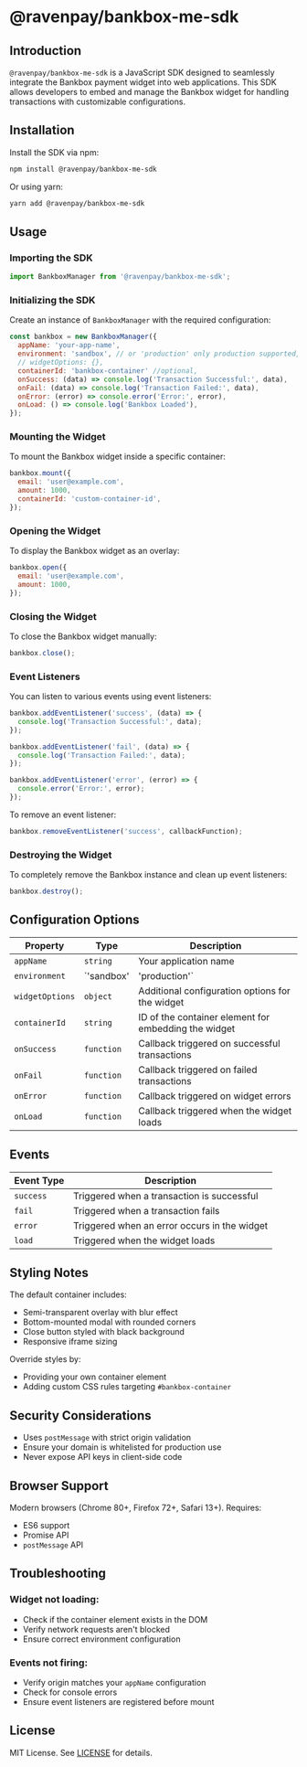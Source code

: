 # @ravenpay/bankbox-me-sdk

## Introduction

`@ravenpay/bankbox-me-sdk` is a JavaScript SDK designed to seamlessly integrate the Bankbox payment widget into web applications. This SDK allows developers to embed and manage the Bankbox widget for handling transactions with customizable configurations.

## Installation

Install the SDK via npm:

```sh
npm install @ravenpay/bankbox-me-sdk
```

Or using yarn:

```sh
yarn add @ravenpay/bankbox-me-sdk
```

## Usage

### Importing the SDK

```javascript
import BankboxManager from '@ravenpay/bankbox-me-sdk';
```

### Initializing the SDK

Create an instance of `BankboxManager` with the required configuration:

```javascript
const bankbox = new BankboxManager({
  appName: 'your-app-name',
  environment: 'sandbox', // or 'production' only production supported, you can leave blank for production
  // widgetOptions: {},
  containerId: 'bankbox-container' //optional,
  onSuccess: (data) => console.log('Transaction Successful:', data),
  onFail: (data) => console.log('Transaction Failed:', data),
  onError: (error) => console.error('Error:', error),
  onLoad: () => console.log('Bankbox Loaded'),
});
```

### Mounting the Widget

To mount the Bankbox widget inside a specific container:

```javascript
bankbox.mount({
  email: 'user@example.com',
  amount: 1000,
  containerId: 'custom-container-id',
});
```

### Opening the Widget

To display the Bankbox widget as an overlay:

```javascript
bankbox.open({
  email: 'user@example.com',
  amount: 1000,
});
```

### Closing the Widget

To close the Bankbox widget manually:

```javascript
bankbox.close();
```

### Event Listeners

You can listen to various events using event listeners:

```javascript
bankbox.addEventListener('success', (data) => {
  console.log('Transaction Successful:', data);
});

bankbox.addEventListener('fail', (data) => {
  console.log('Transaction Failed:', data);
});

bankbox.addEventListener('error', (error) => {
  console.error('Error:', error);
});
```

To remove an event listener:

```javascript
bankbox.removeEventListener('success', callbackFunction);
```

### Destroying the Widget

To completely remove the Bankbox instance and clean up event listeners:

```javascript
bankbox.destroy();
```

## Configuration Options

| Property       | Type       | Description |
|---------------|------------|-------------|
| `appName`      | `string`   | Your application name |
| `environment`  | `'sandbox' | 'production'` | The environment for transactions |
| `widgetOptions` | `object`  | Additional configuration options for the widget |
| `containerId`  | `string`   | ID of the container element for embedding the widget |
| `onSuccess`    | `function` | Callback triggered on successful transactions |
| `onFail`      | `function`  | Callback triggered on failed transactions |
| `onError`     | `function`  | Callback triggered on widget errors |
| `onLoad`      | `function`  | Callback triggered when the widget loads |

## Events

| Event Type | Description |
|------------|-------------|
| `success`  | Triggered when a transaction is successful |
| `fail`     | Triggered when a transaction fails |
| `error`    | Triggered when an error occurs in the widget |
| `load`     | Triggered when the widget loads |


## Styling Notes
The default container includes:
- Semi-transparent overlay with blur effect
- Bottom-mounted modal with rounded corners
- Close button styled with black background
- Responsive iframe sizing

Override styles by:
- Providing your own container element
- Adding custom CSS rules targeting `#bankbox-container`

## Security Considerations
- Uses `postMessage` with strict origin validation
- Ensure your domain is whitelisted for production use
- Never expose API keys in client-side code

## Browser Support
Modern browsers (Chrome 80+, Firefox 72+, Safari 13+). Requires:
- ES6 support
- Promise API
- `postMessage` API

## Troubleshooting
### Widget not loading:
- Check if the container element exists in the DOM
- Verify network requests aren't blocked
- Ensure correct environment configuration

### Events not firing:
- Verify origin matches your `appName` configuration
- Check for console errors
- Ensure event listeners are registered before mount



## License

MIT License. See [LICENSE](LICENSE) for details.



